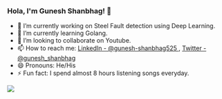 ### Hola, I'm Gunesh Shanbhag! 👋

- 🔭 I’m currently working on Steel Fault detection using Deep Learning.
- 🌱 I’m currently learning Golang.
- 👯 I’m looking to collaborate on Youtube.
- 📫 How to reach me: [LinkedIn - @gunesh-shanbhag525 ](https://www.linkedin.com/in/gunesh-shanbhag525/) , 
[Twitter - @gunesh_shanbhag ](https://twitter.com/gunesh_shanbhag)
- 😄 Pronouns: He/His
- ⚡ Fun fact: I spend almost 8 hours listening songs everyday.


<img src="https://github-readme-stats.vercel.app/api?username=gshanbhag525&&show_icons=true&title_color=ffffff&icon_color=bb2acf&text_color=daf7dc&bg_color=191919">
